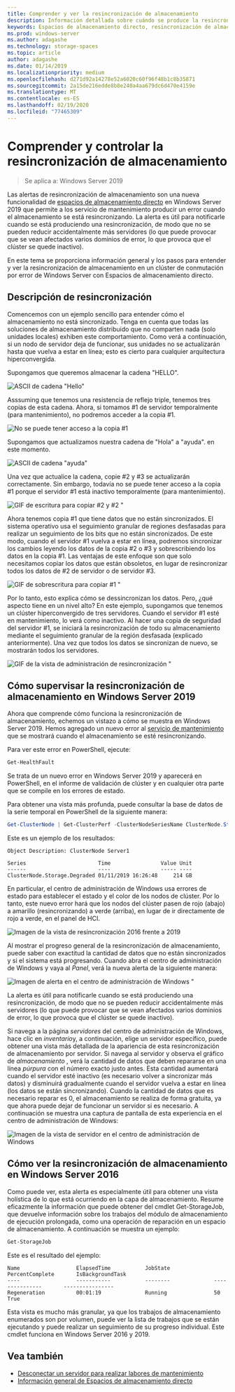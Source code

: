 ```yaml
---
title: Comprender y ver la resincronización de almacenamiento
description: Información detallada sobre cuándo se produce la resincronización de almacenamiento y cómo verla en Windows Server 2019.
keywords: Espacios de almacenamiento directo, resincronización de almacenamiento, resincronización, almacenamiento, S2D
ms.prod: windows-server
ms.author: adagashe
ms.technology: storage-spaces
ms.topic: article
author: adagashe
ms.date: 01/14/2019
ms.localizationpriority: medium
ms.openlocfilehash: d271d92a14278e52a6020c60f96f48b1c8b35871
ms.sourcegitcommit: 2a15de216edde8b8e240a4aa679dc6d470e4159e
ms.translationtype: MT
ms.contentlocale: es-ES
ms.lasthandoff: 02/19/2020
ms.locfileid: "77465309"
---
```

# <a name="understand-and-monitor-storage-resync"></a>Comprender y controlar la resincronización de almacenamiento

>Se aplica a: Windows Server 2019

Las alertas de resincronización de almacenamiento son una nueva funcionalidad de [espacios de almacenamiento directo](storage-spaces-direct-overview.md) en Windows Server 2019 que permite a los servicio de mantenimiento producir un error cuando el almacenamiento se está resincronizando. La alerta es útil para notificarle cuando se está produciendo una resincronización, de modo que no se pueden reducir accidentalmente más servidores (lo que puede provocar que se vean afectados varios dominios de error, lo que provoca que el clúster se quede inactivo). 

En este tema se proporciona información general y los pasos para entender y ver la resincronización de almacenamiento en un clúster de conmutación por error de Windows Server con Espacios de almacenamiento directo.

## <a name="understanding-resync"></a>Descripción de resincronización

Comencemos con un ejemplo sencillo para entender cómo el almacenamiento no está sincronizado. Tenga en cuenta que todas las soluciones de almacenamiento distribuido que no comparten nada (solo unidades locales) exhiben este comportamiento. Como verá a continuación, si un nodo de servidor deja de funcionar, sus unidades no se actualizarán hasta que vuelva a estar en línea; esto es cierto para cualquier arquitectura hiperconvergida. 

Supongamos que queremos almacenar la cadena "HELLO". 

![ASCII de cadena "Hello"](media/understand-storage-resync/hello.png)

Asssuming que tenemos una resistencia de reflejo triple, tenemos tres copias de esta cadena. Ahora, si tomamos #1 de servidor temporalmente (para mantenimiento), no podremos acceder a la copia #1.

![No se puede tener acceso a la copia #1](media/understand-storage-resync/copy1.png)

Supongamos que actualizamos nuestra cadena de "Hola" a "ayuda". en este momento.

![ASCII de cadena "ayuda"](media/understand-storage-resync/help.png)

Una vez que actualice la cadena, copie #2 y #3 se actualizarán correctamente. Sin embargo, todavía no se puede tener acceso a la copia #1 porque el servidor #1 está inactivo temporalmente (para mantenimiento). 

![GIF de escritura para copiar #2 y #2 "](media/understand-storage-resync/write.gif)

Ahora tenemos copia #1 que tiene datos que no están sincronizados. El sistema operativo usa el seguimiento granular de regiones desfasadas para realizar un seguimiento de los bits que no están sincronizados. De este modo, cuando el servidor #1 vuelva a estar en línea, podremos sincronizar los cambios leyendo los datos de la copia #2 o #3 y sobrescribiendo los datos en la copia #1. Las ventajas de este enfoque son que solo necesitamos copiar los datos que están obsoletos, en lugar de resincronizar todos los datos de #2 de servidor o de servidor #3.

![GIF de sobrescritura para copiar #1 "](media/understand-storage-resync/overwrite.gif)

Por lo tanto, esto explica cómo se dessincronizan los datos. Pero, ¿qué aspecto tiene en un nivel alto? En este ejemplo, supongamos que tenemos un clúster hiperconvergido de tres servidores. Cuando el servidor #1 esté en mantenimiento, lo verá como inactivo. Al hacer una copia de seguridad del servidor #1, se iniciará la resincronización de todo su almacenamiento mediante el seguimiento granular de la región desfasada (explicado anteriormente). Una vez que todos los datos se sincronizan de nuevo, se mostrarán todos los servidores.

![GIF de la vista de administración de resincronización "](media/understand-storage-resync/admin.gif)

## <a name="how-to-monitor-storage-resync-in-windows-server-2019"></a>Cómo supervisar la resincronización de almacenamiento en Windows Server 2019

Ahora que comprende cómo funciona la resincronización de almacenamiento, echemos un vistazo a cómo se muestra en Windows Server 2019. Hemos agregado un nuevo error al [servicio de mantenimiento](../../failover-clustering/health-service-overview.md) que se mostrará cuando el almacenamiento se esté resincronizando.

Para ver este error en PowerShell, ejecute:

``` PowerShell
Get-HealthFault
```

Se trata de un nuevo error en Windows Server 2019 y aparecerá en PowerShell, en el informe de validación de clúster y en cualquier otra parte que se compile en los errores de estado. 

Para obtener una vista más profunda, puede consultar la base de datos de la serie temporal en PowerShell de la siguiente manera:

```PowerShell
Get-ClusterNode | Get-ClusterPerf -ClusterNodeSeriesName ClusterNode.Storage.Degraded
```
Este es un ejemplo de los resultados:

```
Object Description: ClusterNode Server1

Series                       Time                Value Unit
------                       ----                ----- ----
ClusterNode.Storage.Degraded 01/11/2019 16:26:48     214 GB
```

En particular, el centro de administración de Windows usa errores de estado para establecer el estado y el color de los nodos de clúster. Por lo tanto, este nuevo error hará que los nodos del clúster pasen de rojo (abajo) a amarillo (resincronizando) a verde (arriba), en lugar de ir directamente de rojo a verde, en el panel de HCI.

![Imagen de la vista de resincronización 2016 frente a 2019](media/understand-storage-resync/compare.png)

Al mostrar el progreso general de la resincronización de almacenamiento, puede saber con exactitud la cantidad de datos que no están sincronizados y si el sistema está progresando. Cuando abra el centro de administración de Windows y vaya al *Panel*, verá la nueva alerta de la siguiente manera:

![Imagen de alerta en el centro de administración de Windows "](media/understand-storage-resync/alert.png)

La alerta es útil para notificarle cuando se está produciendo una resincronización, de modo que no se pueden reducir accidentalmente más servidores (lo que puede provocar que se vean afectados varios dominios de error, lo que provoca que el clúster se quede inactivo). 

Si navega a la página *servidores* del centro de administración de Windows, hace clic en *inventario*y, a continuación, elige un servidor específico, puede obtener una vista más detallada de la apariencia de esta resincronización de almacenamiento por servidor. Si navega al servidor y observa el gráfico de *almacenamiento* , verá la cantidad de datos que deben repararse en una línea *púrpura* con el número exacto justo antes. Esta cantidad aumentará cuando el servidor esté inactivo (es necesario volver a sincronizar más datos) y disminuirá gradualmente cuando el servidor vuelva a estar en línea (los datos se están sincronizando). Cuando la cantidad de datos que es necesario reparar es 0, el almacenamiento se realiza de forma gratuita, ya que ahora puede dejar de funcionar un servidor si es necesario. A continuación se muestra una captura de pantalla de esta experiencia en el centro de administración de Windows:

![Imagen de la vista de servidor en el centro de administración de Windows](media/understand-storage-resync/server.png)

## <a name="how-to-see-storage-resync-in-windows-server-2016"></a>Cómo ver la resincronización de almacenamiento en Windows Server 2016

Como puede ver, esta alerta es especialmente útil para obtener una vista holística de lo que está ocurriendo en la capa de almacenamiento. Resume eficazmente la información que puede obtener del cmdlet Get-StorageJob, que devuelve información sobre los trabajos del módulo de almacenamiento de ejecución prolongada, como una operación de reparación en un espacio de almacenamiento. A continuación se muestra un ejemplo:

```PowerShell
Get-StorageJob
```

Este es el resultado del ejemplo:

```
Name                  ElapsedTime           JobState              PercentComplete       IsBackgroundTask
----                  -----------           --------              ---------------       ----------------
Regeneration          00:01:19              Running               50                    True

```

Esta vista es mucho más granular, ya que los trabajos de almacenamiento enumerados son por volumen, puede ver la lista de trabajos que se están ejecutando y puede realizar un seguimiento de su progreso individual. Este cmdlet funciona en Windows Server 2016 y 2019.

## <a name="see-also"></a>Vea también

- [Desconectar un servidor para realizar labores de mantenimiento](maintain-servers.md)
- [Información general de Espacios de almacenamiento directo](storage-spaces-direct-overview.md)